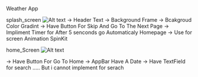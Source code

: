 
Weather App

   splash_screen
![Alt text](C:/Screenshot_2023-04-02-12-20-29-612_com.example.weather_app.jpg)
-> Header Text
-> Background Frame
-> Bcakgroud Color Gradint
-> Have Button For Skip And Go To The Next Page
-> Impliment Timer for After 5 senconds go Automaticaly Homepage
-> Use for screen Animation SpinKit 



  home_Screen
  ![Alt text](C:/Screenshot_2023-04-02-11-53-20-531_com.example.weather_app.jpg)

-> Have Button For Go To Home 
-> AppBar Have A Date
-> Have TextField for search  ..... But i cannot implement for serach
